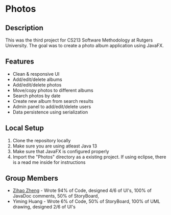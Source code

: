 # Photos


## Description
This was the third project for CS213 Software Methodology at Rutgers University. The goal was to create a photo album application using JavaFX.

## Features
* Clean & responsive UI
* Add/edit/delete albums
* Add/edit/delete photos
* Move/copy photos to different albums
* Search photos by date
* Create new album from search results 
* Admin panel to add/edit/delete users
* Data persistence using serialization

## Local Setup
1. Clone the repository locally
2. Make sure you are using atleast Java 13
3. Make sure that JavaFX is configured properly
4. Import the "Photos" directory as a existing project. If using eclipse, there is a read me inside for instructions

## Group Members

- [Zihao Zheng](https://github.com/zhengzihao2002) - Wrote 94% of Code, designed 4/6 of UI's, 100% of JavaDoc comments, 50% of StoryBoard, 
- Yiming Huang - Wrote 6% of Code, 50% of StoryBoard, 100% of UML drawing, designed 2/6 of UI's
